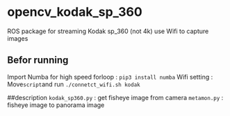 # opencv_kodak_sp_360

ROS package for streaming Kodak sp_360 (not 4k)
use Wifi to capture images

## Befor running
Import Numba for high speed forloop : `pip3 install numba`
Wifi setting : Move`script`and run `./connetct_wifi.sh kodak`

##description
`kodak_sp360.py` : get fisheye image from camera
`metamon.py` : fisheye image to panorama image
